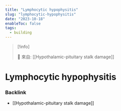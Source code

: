 ```yaml
---
title: "Lymphocytic hypophysitis"
slug: "lymphocytic-hypophysitis"
date: "2023-10-18"
enableToc: false
tags:
  - building
---
```


> [!info]
>
> 🌱 來自: [[Hypothalamic-pituitary stalk damage]]

# Lymphocytic hypophysitis

### Backlink

- [[Hypothalamic-pituitary stalk damage]]
